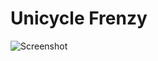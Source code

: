# Unicycle Frenzy

![Screenshot](https://files.facepunch.com/crayz/1b1711b1/UnicycleFrenzy_gd01.jpg)
